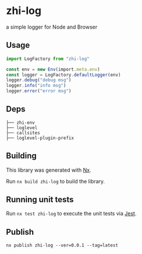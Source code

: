 # zhi-log

a simple logger for Node and Browser

## Usage

```ts
import LogFactory from "zhi-log"

const env = new Env(import.meta.env)
const logger = LogFactory.defaultLogger(env)
logger.debug("debug msg")
logger.info("info msg")
logger.error("error msg")
```

## Deps

```
├── zhi-env
├── loglevel
├── callsites
├── loglevel-plugin-prefix
```

## Building

This library was generated with [Nx](https://nx.dev).

Run `nx build zhi-log` to build the library.

## Running unit tests

Run `nx test zhi-log` to execute the unit tests via [Jest](https://jestjs.io).

## Publish

```
nx publish zhi-log --ver=0.0.1 --tag=latest
```
